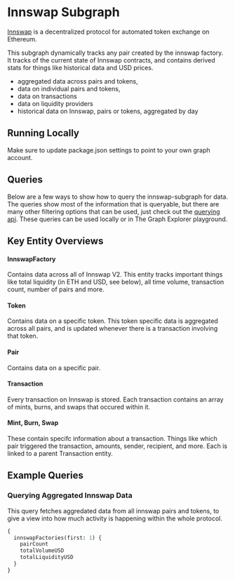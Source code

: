 # Innswap Subgraph

[Innswap](https://innswap.org/) is a decentralized protocol for automated token exchange on Ethereum.

This subgraph dynamically tracks any pair created by the innswap factory. It tracks of the current state of Innswap contracts, and contains derived stats for things like historical data and USD prices.

- aggregated data across pairs and tokens,
- data on individual pairs and tokens,
- data on transactions
- data on liquidity providers
- historical data on Innswap, pairs or tokens, aggregated by day

## Running Locally

Make sure to update package.json settings to point to your own graph account.

## Queries

Below are a few ways to show how to query the innswap-subgraph for data. The queries show most of the information that is queryable, but there are many other filtering options that can be used, just check out the [querying api](https://thegraph.com/docs/graphql-api). These queries can be used locally or in The Graph Explorer playground.

## Key Entity Overviews

#### InnswapFactory

Contains data across all of Innswap V2. This entity tracks important things like total liquidity (in ETH and USD, see below), all time volume, transaction count, number of pairs and more.

#### Token

Contains data on a specific token. This token specific data is aggregated across all pairs, and is updated whenever there is a transaction involving that token.

#### Pair

Contains data on a specific pair.

#### Transaction

Every transaction on Innswap is stored. Each transaction contains an array of mints, burns, and swaps that occured within it.

#### Mint, Burn, Swap

These contain specifc information about a transaction. Things like which pair triggered the transaction, amounts, sender, recipient, and more. Each is linked to a parent Transaction entity.

## Example Queries

### Querying Aggregated Innswap Data

This query fetches aggredated data from all innswap pairs and tokens, to give a view into how much activity is happening within the whole protocol.

```graphql
{
  innswapFactories(first: 1) {
    pairCount
    totalVolumeUSD
    totalLiquidityUSD
  }
}
```
